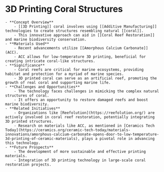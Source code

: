 # 3D Printing Coral Structures
	- **Concept Overview**
		- [[3D Printing]] coral involves using [[Additive Manufacturing]] technologies to create structures resembling natural [[coral]].
		- This innovative approach can aid in [[Coral Reef Restoration]] and marine biodiversity conservation.
	- **Materials Used**
		- Recent advancements utilize [[Amorphous Calcium Carbonate]] (ACC).
		- ACC allows for low-temperature 3D printing, beneficial for creating intricate coral-like structures.
	- **Significance**
		- Coral reefs are critical for marine ecosystems, providing habitat and protection for a myriad of marine species.
		- 3D printed coral can serve as an artificial reef, promoting the growth of real coral and supporting marine life.
	- **Challenges and Opportunities**
		- The technology faces challenges in mimicking the complex natural structures of coral.
		- It offers an opportunity to restore damaged reefs and boost marine biodiversity.
	- **Related Initiatives**
		- Organizations like [Reefolution](https://reefolution.org/) are actively involved in coral reef restoration, potentially integrating 3D printed structures.
		- Research on materials like ACC, as mentioned in [Ceramics Tech Today](https://ceramics.org/ceramic-tech-today/materials-innovations/amorphous-calcium-carbonate-opens-door-to-low-temperature-3d-printing-of-ceramic-materials), plays a pivotal role in advancing this technology.
	- **Future Prospects**
		- The development of more sustainable and effective printing materials.
		- Integration of 3D printing technology in large-scale coral restoration projects.